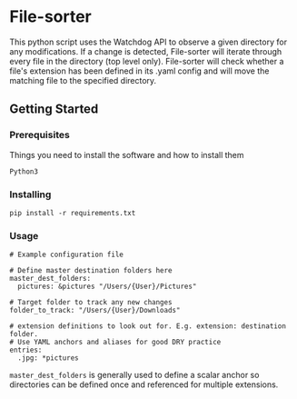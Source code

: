 # File-sorter

This python script uses the Watchdog API to observe a given directory for any modifications. If a change is detected, File-sorter will iterate through every file in the directory (top level only). File-sorter will check whether a file's extension has been defined in its .yaml config and will move the matching file to the specified directory.

## Getting Started

### Prerequisites
Things you need to install the software and how to install them
```
Python3
```

### Installing
```
pip install -r requirements.txt
```

### Usage
```
# Example configuration file

# Define master destination folders here 
master_dest_folders:
  pictures: &pictures "/Users/{User}/Pictures"

# Target folder to track any new changes
folder_to_track: "/Users/{User}/Downloads"

# extension definitions to look out for. E.g. extension: destination folder.
# Use YAML anchors and aliases for good DRY practice
entries:
  .jpg: *pictures
```
``master_dest_folders`` is generally used to define a scalar anchor so directories can be defined once and referenced for multiple extensions.
    